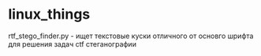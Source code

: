 # linux_things
  rtf_stego_finder.py - ищет текстовые куски отличного от основго шрифта для решения задач ctf  стеганографии
